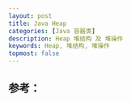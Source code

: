 ```yaml
---
layout: post
title: Java Heap
categories: [Java 容器类]
description: Heap 堆结构 及 堆操作
keywords: Heap, 堆结构, 堆操作
topmost: false
---
```












## 参考：


